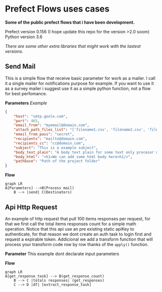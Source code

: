 # Prefect Flows uses cases
**Some of the public prefect flows that i have been development.**

Prefect version 0.156 (I hope update this repo for the version >2.0 soom)
Python version 3.6

*There are some other extra libraries that might work with the lastest versions.*

## Send Mail
This is a simple flow that receive basic parameter for work as a mailer. I call it a single mailer for notifications purpose for example. If you want to use it as a survey mailer i suggest use it as a simple python function, not a flow for best perfomance.

**Parameters**
*Example*
```json
{
    "host": "smtp.goole.com",
    "port": 465,
    "email_from": "myemail@domain.com",
    "attach_path_files_list": "['filename1.csv', 'filename2.csv', 'filenamen.csv']",
    "email_from_pass": "secret",
    "recipients": "mailto@domain.com",
    "recipients_cc": "cc@domain.com",
    "subject": "This is a example subject",
    "body_text_plain": "A body text plain for some text only procesor mail client",
    "body_html": "<h1>We can add some html body here<h1/>",
    "pathbase": "Path of the project folder"
}
```

**Flow**
```mermaid
graph LR
A[Parameters] -->B(Process mail)
    B --> |send| C(Destinators)
```
						
## Api Http Request
An example of http request that pull 100 items responses per request, for that we first call the total items responses count for a simple math operation.
Notice that this api use an pre existing static apiKey to authenticate, for that reason we dont create an auth task to login first and request a expirable token.
Addicional we add a transform function that will process your transform code row by row thanks of the `apply()` function.

**Parameter**
This example dont declarate input parameters

**Flow**
```mermaid
graph LR
A[get_response_task] --> B(get_response_count)
    B --> C |totals responses| (get_responses)
    C --> D |df| [extract_response_task]
```
